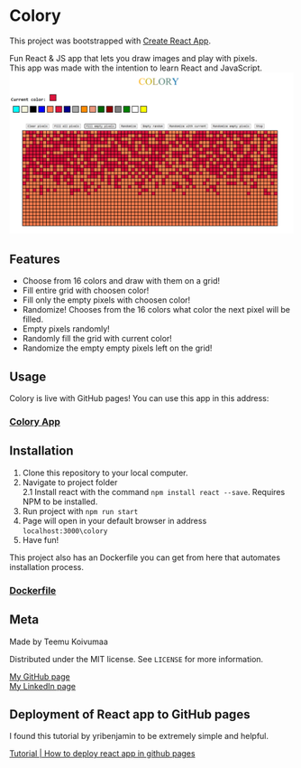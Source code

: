 # Colory

This project was bootstrapped with [Create React App](https://github.com/facebook/create-react-app). <br/>

Fun React &amp; JS app that lets you draw images and play with pixels. <br />
This app was made with the intention to learn React and JavaScript.
![Colory](/images/colory.png)

## Features

- Choose from 16 colors and draw with them on a grid!
- Fill entire grid with choosen color!
- Fill only the empty pixels with choosen color!
- Randomize! Chooses from the 16 colors what color the next pixel will be filled.
- Empty pixels randomly!
- Randomly fill the grid with current color!
- Randomize the empty empty pixels left on the grid!

## Usage

Colory is live with GitHub pages! You can use this app in this address: 
### [Colory App](https://teemukoivumaa.github.io/colory/)

## Installation

1. Clone this repository to your local computer.
2. Navigate to project folder <br />
2.1 Install react with the command `npm install react --save`. Requires NPM to be installed.
3. Run project with `npm run start`
4. Page will open in your default browser in address `localhost:3000\colory`
5. Have fun!

This project also has an Dockerfile you can get from here that automates installation process.

### [Dockerfile](https://hub.docker.com/r/teemukoivumaa/colory)

## Meta

Made by Teemu Koivumaa

Distributed under the MIT license. See ``LICENSE`` for more information.

[My GitHub page](https://github.com/Teemukoivumaa) <br />
[My LinkedIn page](https://www.linkedin.com/in/teemukoivumaa)

## Deployment of React app to GitHub pages

I found this tutorial by yribenjamin to be extremely simple and helpful. 

[Tutorial | How to deploy react app in github pages](https://dev.to/yuribenjamin/how-to-deploy-react-app-in-github-pages-2a1f)
